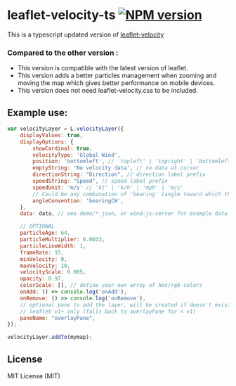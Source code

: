 # leaflet-velocity-ts [![NPM version][npm-image]][npm-url]

This is a typescript updated version of [leaflet-velocity](https://github.com/danwild/leaflet-velocity)

### Compared to the other version :
* This version is compatible with the latest version of leaflet.
* This version adds a better particles management when zooming and moving the map which gives better performance on mobile devices.
* This version does not need leaflet-velocity.css to be included.

## Example use:
```javascript
var velocityLayer = L.velocityLayer({
	displayValues: true,
	displayOptions: {
		showCardinal: true,
		velocityType: 'Global Wind',
		position: 'bottomleft', // 'topleft' | 'topright' | 'bottomleft' | 'bottomright'
		emptyString: 'No velocity data', // no data at cursor
    	directionString: "Direction", // direction label prefix
    	speedString: "Speed", // speed label prefix
		speedUnit: 'm/s' // 'kt' | 'k/h' | 'mph' | 'm/s'
		// Could be any combination of 'bearing' (angle toward which the flow goes) or 'meteo' (angle from which the flow comes) and 'CW' (angle value increases clock-wise) or 'CCW' (angle value increases counter clock-wise)
		angleConvention: 'bearingCW',
	},
	data: data, // see demo/*.json, or wind-js-server for example data service

	// OPTIONAL
	particleAge: 64,
    particleMultiplier: 0.0033,
    particleLineWidth: 1,
    frameRate: 15,
    minVelocity: 0,
    maxVelocity: 10,
    velocityScale: 0.005,
	opacity: 0.97,
    colorScale: [], // define your own array of hex/rgb colors
    onAdd: () => console.log('onAdd'),
    onRemove: () => console.log('onRemove'),
	// optional pane to add the layer, will be created if doesn't exist
	// leaflet v1+ only (falls back to overlayPane for < v1)
	paneName: "overlayPane",
});

velocityLayer.addTo(mymap);
```
## License
MIT License (MIT)


[npm-image]: https://badge.fury.io/js/leaflet-velocity-ts.svg
[npm-url]: https://www.npmjs.com/package/leaflet-velocity-ts
